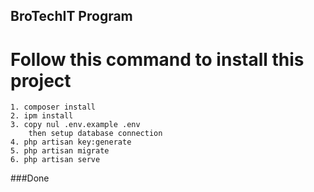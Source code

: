 ## BroTechIT Program

# Follow this command to install this project

    1. composer install
    2. ipm install
    3. copy nul .env.example .env 
        then setup database connection
    4. php artisan key:generate
    5. php artisan migrate
    6. php artisan serve
    
###Done
